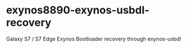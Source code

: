# exynos8890-exynos-usbdl-recovery
 Galaxy S7 / S7 Edge Exynos Bootloader recovery through exynos-usbdl
